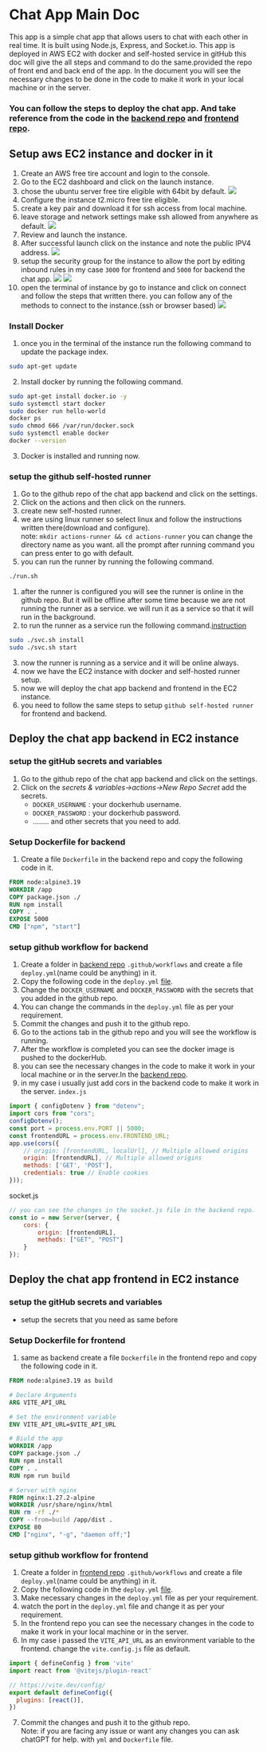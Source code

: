 # Chat App  Main Doc
This app is a simple chat app that allows users to chat with each other in real time. It is built using Node.js, Express, and Socket.io. This app is deployed in AWS EC2 with docker and self-hosted service in gitHub this doc will give the all steps and command to do the same.provided the repo of front end and back end of the app. In the document you will see the necessary changes to be done in the code to make it work in your local machine or in the server.

### You can follow the steps to deploy the chat app. And take reference from the code in the [backend repo](https://github.com/animeshmaiti/ChatAppBackend) and [frontend repo](https://github.com/animeshmaiti/ChatAppFrontend).

## Setup aws EC2 instance and docker in it
1. Create an AWS free tire account and login to the console.
2. Go to the EC2 dashboard and click on the launch instance.
3. chose the ubuntu server free tire eligible with 64bit by default.
    <img src='image/chose-os.png'/>
4. Configure the instance t2.micro free tire eligible.
5. create a key pair and download it for ssh access from local machine.
6. leave storage and network settings make ssh allowed from anywhere as default.
    <img src='image/network.png'/>
7. Review and launch the instance.
8. After successful launch click on the instance and note the public IPV4 address.
   <img src='image/instace.png'/>
9. setup the security group for the instance to allow the port by editing inbound rules in my case `3000` for frontend and `5000` for backend the chat app.
    <img src='image/security.png'/>
    <img src='image/edit_inboudrules.png'/>
10. open the terminal of instance by go to instance and click on connect and follow the steps that written there. you can follow any of the methods to connect to the instance.(ssh or browser based)
    <img src='image/connect.png'>
### Install Docker
1. once you in the terminal of the instance run the following command to update the package index.
```bash
sudo apt-get update
```
2. Install docker by running the following command.
```bash
sudo apt-get install docker.io -y
sudo systemctl start docker
sudo docker run hello-world
docker ps
sudo chmod 666 /var/run/docker.sock
sudo systemctl enable docker
docker --version
```
3. Docker is installed and running now.
### setup the github self-hosted runner
1. Go to the github repo of the chat app backend and click on the settings.
2. Click on the actions and then click on the runners.
3. create new self-hosted runner.
4. we are using linux runner so select linux and follow the instructions written there(download and configure).<br>
   note: `mkdir actions-runner && cd actions-runner` you can change the directory name as you want. all the prompt after running command you can press enter to go with default.
5. you can run the runner by running the following command.
```bash
./run.sh
```
1. after the runner is configured you will see the runner is online in the github repo. But it will be offline after some time because we are not running the runner as a service. we will run it as a service so that it will run in the background. 
2. to run the runner as a service run the following command.[instruction](https://docs.github.com/en/actions/hosting-your-own-runners/managing-self-hosted-runners/configuring-the-self-hosted-runner-application-as-a-service)
```bash
sudo ./svc.sh install
sudo ./svc.sh start
```
3. now the runner is running as a service and it will be online always.
4. now we have the EC2 instance with docker and self-hosted runner setup.
5. now we will deploy the chat app backend and frontend in the EC2 instance.
6.  you need to follow the same steps to setup `github self-hosted runner` for frontend and backend.

## Deploy the chat app backend in EC2 instance
### setup the gitHub secrets and variables
1. Go to the github repo of the chat app backend and click on the settings.
2. Click on the *secrets & variables->actions->New Repo Secret* add the secrets.
    - `DOCKER_USERNAME` : your dockerhub username.
    - `DOCKER_PASSWORD` : your dockerhub password.
    - ........ and other secrets that you need to add.
### Setup Dockerfile for backend
1. Create a file `Dockerfile` in the backend repo and copy the following code in it.
```Dockerfile
FROM node:alpine3.19
WORKDIR /app
COPY package.json ./
RUN npm install
COPY . .
EXPOSE 5000
CMD ["npm", "start"]
```
### setup github workflow for backend
1. Create a folder in [backend repo](https://github.com/animeshmaiti/ChatAppBackend) `.github/workflows` and create a file `deploy.yml`(name could be anything) in it.
2. Copy the following code in the `deploy.yml` [file](https://github.com/animeshmaiti/ChatAppBackend/blob/master/.github/workflows/cicd.yml).
3. Change the `DOCKER_USERNAME` and `DOCKER_PASSWORD` with the secrets that you added in the github repo.
4. You can change the commands in the `deploy.yml` file as per your requirement.
5. Commit the changes and push it to the github repo.
6. Go to the actions tab in the github repo and you will see the workflow is running.
7. After the workflow is completed you can see the docker image is pushed to the dockerHub.
8. you can see the necessary changes in the code to make it work in your local machine or in the server.In the [backend repo](https://github.com/animeshmaiti/ChatAppBackend).
9. in my case i usually just add cors in the backend code to make it work in the server.
`index.js`
```javascript
import { configDotenv } from "dotenv";
import cors from "cors";
configDotenv();
const port = process.env.PORT || 5000;
const frontendURL = process.env.FRONTEND_URL;
app.use(cors({
    // origin: [frontendURL, localUrl], // Multiple allowed origins
    origin: [frontendURL], // Multiple allowed origins
    methods: ['GET', 'POST'],
    credentials: true // Enable cookies
}));
```
socket.js
```javascript
// you can see the changes in the socket.js file in the backend repo.
const io = new Server(server, {
    cors: {
        origin: [frontendURL],
        methods: ["GET", "POST"]
    }
});
```
## Deploy the chat app frontend in EC2 instance
### setup the gitHub secrets and variables
- setup the secrets that you need as same before
### Setup Dockerfile for frontend
1. same as backend create a file `Dockerfile` in the frontend repo and copy the following code in it.
```Dockerfile
FROM node:alpine3.19 as build

# Declare Arguments
ARG VITE_API_URL

# Set the environment variable
ENV VITE_API_URL=$VITE_API_URL

# Biuld the app
WORKDIR /app
COPY package.json ./
RUN npm install
COPY . .
RUN npm run build

# Server with nginx
FROM nginx:1.27.2-alpine
WORKDIR /usr/share/nginx/html
RUN rm -rf ./*
COPY --from=build /app/dist .
EXPOSE 80
CMD ["nginx", "-g", "daemon off;"]
```
### setup github workflow for frontend
1. Create a folder in [frontend repo](https://github.com/animeshmaiti/ChatAppFrontend) `.github/workflows` and create a file `deploy.yml`(name could be anything) in it.
2. Copy the following code in the `deploy.yml` [file](https://github.com/animeshmaiti/ChatAppFrontend/blob/master/.github/workflows/cicd.yml).
3. Make necessary changes in the `deploy.yml` file as per your requirement.
4. watch the port in the `deploy.yml` file and change it as per your requirement.
5. In the frontend repo you can see the necessary changes in the code to make it work in your local machine or in the server.
6. In my case i passed the `VITE_API_URL` as an environment variable to the frontend. change the `vite.config.js` file as default.
```javascript
import { defineConfig } from 'vite'
import react from '@vitejs/plugin-react'

// https://vite.dev/config/
export default defineConfig({
  plugins: [react()],
})
```
7. Commit the changes and push it to the github repo.<br>
Note: if you are facing any issue or want any changes you can ask chatGPT for help. with `yml` and `Dockerfile` file.
